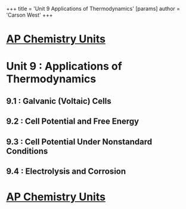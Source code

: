 +++
 title = 'Unit 9  Applications of Thermodynamics'
[params]
	author = 'Carson West'
+++
# [AP Chemistry Units](./../ap-chemistry-units/)

# Unit 9 : Applications of Thermodynamics
## 9.1 : Galvanic (Voltaic) Cells
## 9.2 : Cell Potential and Free Energy
## 9.3 : Cell Potential Under Nonstandard Conditions
## 9.4 : Electrolysis and Corrosion

# [AP Chemistry Units](./../ap-chemistry-units/)